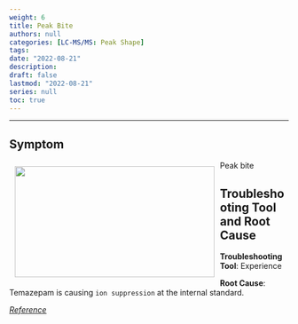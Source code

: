```yaml
---
weight: 6
title: Peak Bite
authors: null
categories: [LC-MS/MS: Peak Shape]
tags: 
date: "2022-08-21"
description:  
draft: false
lastmod: "2022-08-21"
series: null
toc: true
---
```




<!--more-->
---

## Symptom
<div class = "row">
<img width ="360" height= "200" src = "/docs/images/Screenshot 2022-08-18 153531.png" style ="float: left" HSPACE="10" VSPACE="10"/>
Peak bite
</div>

## Troubleshooting Tool and Root Cause

<div class = "row">


<b>Troubleshooting Tool</b>: Experience  

<b>Root Cause</b>: Temazepam is causing `ion suppression` at the internal standard.  

</div>

[*Reference*]()  